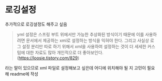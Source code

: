 # 로깅설정
추가적으로 로깅설정도 해주고 싶음

> yml 설정은 스프링 부트 위에서만 가능한 추상화된 방식이기 때문에 이를 사용하려면 문서에서 제공하는 xml로 설정하는 방식을 익혀야 한다. 그리고 사실상 로그 설정 분리만 따로 하기 위해서 xml을 사용하여 설정하는 것이 더 세세한 커스텀에 대한 자료도 많아 개인적으로 더 좋아보인다.
(https://loosie.tistory.com/829)
>

라는 말이 있으므로 xml 파일로 설정해보고 싶은데 어디에 위치해야 될 지 고민이 필요해 readme에 작성
